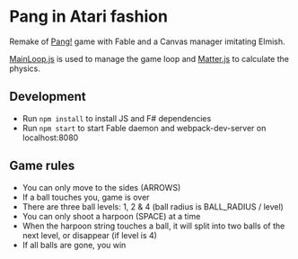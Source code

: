 # Pang in Atari fashion

Remake of [Pang!](https://en.wikipedia.org/wiki/Pang_(video_game)) game with Fable and a Canvas manager imitating Elmish.

[MainLoop.js](https://github.com/IceCreamYou/MainLoop.js) is used to manage the game loop and [Matter.js](http://brm.io/matter-js/) to calculate the physics.

## Development

- Run `npm install` to install JS and F# dependencies
- Run `npm start` to start Fable daemon and webpack-dev-server on localhost:8080

## Game rules

- You can only move to the sides (ARROWS)
- If a ball touches you, game is over
- There are three ball levels: 1, 2 & 4 (ball radius is BALL_RADIUS / level)
- You can only shoot a harpoon (SPACE) at a time
- When the harpoon string touches a ball, it will split into two balls of the next level, or disappear (if level is 4)
- If all balls are gone, you win
